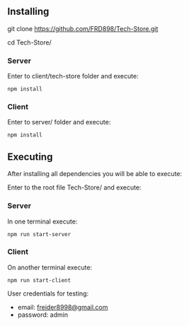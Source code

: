 ## Installing
git clone https://github.com/FRD898/Tech-Store.git

cd Tech-Store/

### Server

Enter to client/tech-store folder and execute:

```shell
npm install
```
### Client

Enter to server/ folder and execute:

```shell
npm install
```

## Executing
After installing all dependencies you will be able to execute:

Enter to the root file Tech-Store/ and execute:

### Server
In one terminal execute:
```shell
npm run start-server
```
### Client
On another terminal execute:
```shell
npm run start-client
```
User credentials for testing: 
* email: freider8998@gmail.com
* password: admin 

